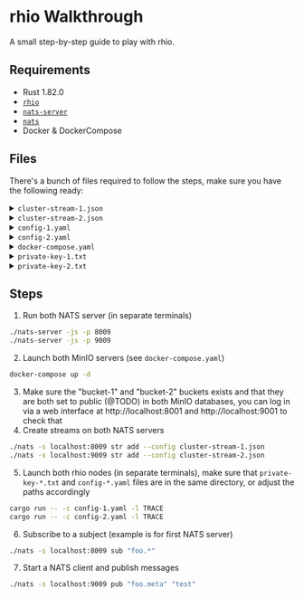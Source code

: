 # rhio Walkthrough

A small step-by-step guide to play with rhio.

## Requirements

* Rust 1.82.0
* [`rhio`](https://github.com/HIRO-MicroDataCenters-BV/rhio)
* [`nats-server`](https://docs.nats.io/running-a-nats-service/introduction/installation#getting-the-binary-from-the-command-line)
* [`nats`](https://docs.nats.io/running-a-nats-service/clients#installing-the-nats-cli-tool)
* Docker & DockerCompose

## Files

There's a bunch of files required to follow the steps, make sure you have the following ready:

<details>
<summary><code>cluster-stream-1.json</code></summary>

```json
{
  "name": "cluster-stream-1",
  "subjects": [
    "foo.*"
  ],
  "retention": "limits",
  "max_consumers": -1,
  "max_msgs_per_subject": -1,
  "max_msgs": -1,
  "max_bytes": -1,
  "max_age": 0,
  "max_msg_size": -1,
  "storage": "memory",
  "discard": "old",
  "num_replicas": 1,
  "duplicate_window": 120000000000,
  "sealed": false,
  "deny_delete": false,
  "deny_purge": false,
  "allow_rollup_hdrs": false,
  "allow_direct": true,
  "mirror_direct": false,
  "consumer_limits": {}
}
```
</details>

<details>
<summary><code>cluster-stream-2.json</code></summary>

```json
{
  "name": "cluster-stream-2",
  "subjects": [
    "foo.*"
  ],
  "retention": "limits",
  "max_consumers": -1,
  "max_msgs_per_subject": -1,
  "max_msgs": -1,
  "max_bytes": -1,
  "max_age": 0,
  "max_msg_size": -1,
  "storage": "memory",
  "discard": "old",
  "num_replicas": 1,
  "duplicate_window": 120000000000,
  "sealed": false,
  "deny_delete": false,
  "deny_purge": false,
  "allow_rollup_hdrs": false,
  "allow_direct": true,
  "mirror_direct": false,
  "consumer_limits": {}
}
```
</details>

<details>
<summary><code>config-1.yaml</code></summary>

```yaml
# cluster-1

bind_port: 8022
network_id: "rhio-default-network-1"

# Public Key: d4e8b43fccc2d65c36f47cf999aee94c3480184b3c8fdf7a077aa6f0ee648076
private_key_path: "private-key-1.txt"

s3:
  endpoint: "http://localhost:8000"
  region: "eu-central-1"
  credentials:
    access_key: "rhio"
    secret_key: "rhio_password"

nats:
  endpoint: "localhost:8009"

nodes:
  - public_key: "5ee70a7e7abdf7174178434eebd1d45a0c879086d19eebe175eb1d99e9f4feee"
    endpoints:
      - "127.0.0.1:9022"
      - "[::1]:9023"

publish:
  s3_buckets:
    - "bucket-1"
    - "bucket-2"
  nats_subjects:
    - subject: "foo.*"
      stream: "cluster-stream-1"

subscribe:
  s3_buckets:
    - bucket: "bucket-1"
      public_key: "5ee70a7e7abdf7174178434eebd1d45a0c879086d19eebe175eb1d99e9f4feee"
    - bucket: "bucket-2"
      public_key: "5ee70a7e7abdf7174178434eebd1d45a0c879086d19eebe175eb1d99e9f4feee"
  nats_subjects:
    - subject: "foo.meta"
      stream: "cluster-stream-1"
      public_key: "5ee70a7e7abdf7174178434eebd1d45a0c879086d19eebe175eb1d99e9f4feee"
```
</details>

<details>
<summary><code>config-2.yaml</code></summary>

```yaml
# cluster-2

bind_port: 9022
network_id: "rhio-default-network-1"

# Public Key: 5ee70a7e7abdf7174178434eebd1d45a0c879086d19eebe175eb1d99e9f4feee
private_key_path: "private-key-2.txt"

s3:
  endpoint: "http://localhost:9000"
  region: "eu-central-1"
  credentials:
    access_key: "rhio"
    secret_key: "rhio_password"

nats:
  endpoint: "localhost:9009"

nodes:
  - public_key: "d4e8b43fccc2d65c36f47cf999aee94c3480184b3c8fdf7a077aa6f0ee648076"
    endpoints:
      - "127.0.0.1:8022"
      - "[::1]:8023"

publish:
  s3_buckets:
    - "bucket-1"
    - "bucket-2"
  nats_subjects:
    - subject: "foo.*"
      stream: "cluster-stream-2"

subscribe:
  s3_buckets:
    - bucket: "bucket-1"
      public_key: "d4e8b43fccc2d65c36f47cf999aee94c3480184b3c8fdf7a077aa6f0ee648076"
    - bucket: "bucket-2"
      public_key: "d4e8b43fccc2d65c36f47cf999aee94c3480184b3c8fdf7a077aa6f0ee648076"
  nats_subjects:
    - subject: "foo.*"
      stream: "cluster-stream-2"
      public_key: "d4e8b43fccc2d65c36f47cf999aee94c3480184b3c8fdf7a077aa6f0ee648076"
```
</details>

<details>
<summary><code>docker-compose.yaml</code></summary>

```yaml
services:
  minio_1:
    image: docker.io/minio/minio:latest
    command: [ "server", "/data", "--console-address", ":9001" ]
    ports:
      - '8000:9000'
      - '8001:9001'
    environment:
      - MINIO_ROOT_USER=rhio
      - MINIO_ROOT_PASSWORD=rhio_password
  minio_2:
    image: docker.io/minio/minio:latest
    command: [ "server", "/data", "--console-address", ":9001" ]
    ports:
      - '9000:9000'
      - '9001:9001'
    environment:
      - MINIO_ROOT_USER=rhio
      - MINIO_ROOT_PASSWORD=rhio_password
```
</details>

<details>
<summary><code>private-key-1.txt</code></summary>

```
c749c4c7bca73136001520041ac8a00e138dd075da798be33d4644a69cb0c5f8
```
</details>

<details>
<summary><code>private-key-2.txt</code></summary>

```
d00f23f44b598d0b789b7ff0f1d99a24dc11eda434ad485f692786b624ac83f4
```
</details>

## Steps

1. Run both NATS server (in separate terminals)
```bash
./nats-server -js -p 8009
./nats-server -js -p 9009
```
2. Launch both MinIO servers (see `docker-compose.yaml`)
```bash
docker-compose up -d
```
3. Make sure the "bucket-1" and "bucket-2" buckets exists and that they are both set to public (@TODO) in both MinIO databases, you can log in via a web interface at http://localhost:8001 and http://localhost:9001 to check that
4. Create streams on both NATS servers
```bash
./nats -s localhost:8009 str add --config cluster-stream-1.json
./nats -s localhost:9009 str add --config cluster-stream-2.json
```
5. Launch both rhio nodes (in separate terminals), make sure that `private-key-*.txt` and `config-*.yaml` files are in the same directory, or adjust the paths accordingly
```bash
cargo run -- -c config-1.yaml -l TRACE
cargo run -- -c config-2.yaml -l TRACE
```
6. Subscribe to a subject (example is for first NATS server)
```bash
./nats -s localhost:8009 sub "foo.*"
```
7. Start a NATS client and publish messages
```bash
./nats -s localhost:9009 pub "foo.meta" "test"
```
